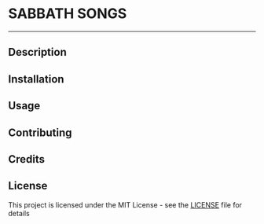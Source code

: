 # SABBATH SONGS
----

## Description

## Installation

## Usage

## Contributing

## Credits

## License

This project is licensed under the MIT License - see the [LICENSE](LICENSE.md) file for details


